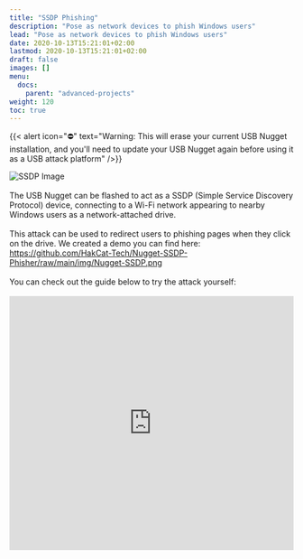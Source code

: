 ```yaml
---
title: "SSDP Phishing"
description: "Pose as network devices to phish Windows users"
lead: "Pose as network devices to phish Windows users"
date: 2020-10-13T15:21:01+02:00
lastmod: 2020-10-13T15:21:01+02:00
draft: false
images: []
menu:
  docs:
    parent: "advanced-projects"
weight: 120
toc: true
---
```


{{< alert icon="⛔️" text="Warning: This will erase your current USB Nugget installation, and you'll need to update your USB Nugget again before using it as a USB attack platform" />}}

<img src="/images/Nugget-SSDP.png" title="SSDP Image"/>
<br /><br />
The USB Nugget can be flashed to act as a SSDP (Simple Service Discovery Protocol) device, connecting to a Wi-Fi network appearing to nearby Windows users as a network-attached drive.
<br /> <br />
This attack can be used to redirect users to phishing pages when they click on the drive. We created a demo you can find here: <a href="https://github.com/HakCat-Tech/Nugget-SSDP-Phisher/raw/main/img/Nugget-SSDP.png">https://github.com/HakCat-Tech/Nugget-SSDP-Phisher/raw/main/img/Nugget-SSDP.png</a>
<br /><br />
You can check out the guide below to try the attack yourself:
<br /><br />

<iframe width="100%" height="450" src="https://www.youtube.com/embed/MIwk18OojYQ" title="YouTube video player" frameborder="0" allow="accelerometer; autoplay; clipboard-write; encrypted-media; gyroscope; picture-in-picture" allowfullscreen></iframe>